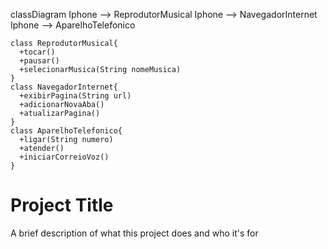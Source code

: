 classDiagram
    Iphone --> ReprodutorMusical
    Iphone --> NavegadorInternet
    Iphone --> AparelhoTelefonico


    class ReprodutorMusical{
      +tocar()
      +pausar()
      +selecionarMusica(String nomeMusica)
    }
    class NavegadorInternet{
      +exibirPagina(String url)
      +adicionarNovaAba()
      +atualizarPagina()
    }
    class AparelhoTelefonico{
      +ligar(String numero)
      +atender()
      +iniciarCorreioVoz()
    }

# Project Title

A brief description of what this project does and who it's for